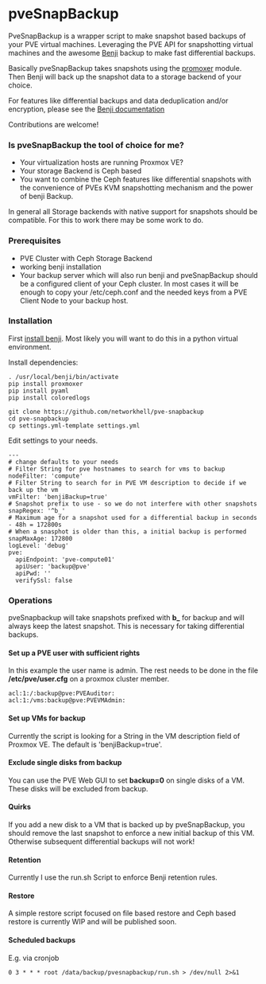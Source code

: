 # pveSnapBackup

PveSnapBackup is a wrapper script to make snapshot based backups of your PVE virtual machines. Leveraging the PVE API for snapshotting virtual machines and the awesome [Benji](https://github.com/elemental-lf/benji)
 backup to make fast differential backups.

Basically pveSnapBackup takes snapshots using the [promoxer](https://github.com/swayf/proxmoxer) module. Then Benji will back up the snapshot data to a storage backend of your choice. 

For features like differential backups and data deduplication and/or encryption, please see the [Benji documentation](https://benji-backup.me/quickstart.html)

Contributions are welcome!

### Is pveSnapBackup the tool of choice for me?

- Your virtualization hosts are running Proxmox VE? 
- Your storage Backend is Ceph based
- You want to combine the Ceph features like differential snapshots with the convenience of PVEs KVM snapshotting mechanism and the power of benji Backup. 

In general all Storage backends with native support for snapshots should be compatible. For this to work there may be some work to do. 

### Prerequisites

- PVE Cluster with Ceph Storage Backend
- working benji installation
- Your backup server which will also run benji and pveSnapBackup should be a configured client of your Ceph cluster. In most cases it will be enough to copy your /etc/ceph.conf and the needed keys from a PVE Client Node to your backup host. 

### Installation 
First [install benji](https://benji-backup.me/installation.html#common-to-all-distributions). Most likely you will want to do this in a python virtual environment. 

Install dependencies: 

```
. /usr/local/benji/bin/activate
pip install proxmoxer
pip install pyaml
pip install coloredlogs
```

```
git clone https://github.com/networkhell/pve-snapbackup
cd pve-snapbackup
cp settings.yml-template settings.yml
```
Edit settings to your needs.
```
---
# change defaults to your needs
# Filter String for pve hostnames to search for vms to backup
nodeFilter: 'compute'
# Filter String to search for in PVE VM description to decide if we back up the vm
vmFilter: 'benjiBackup=true'
# Snapshot prefix to use - so we do not interfere with other snapshots
snapRegex: '^b_'
# Maximum age for a snapshot used for a differential backup in seconds - 48h = 172800s
# When a snasphot is older than this, a initial backup is performed
snapMaxAge: 172800
logLevel: 'debug'
pve:
  apiEndpoint: 'pve-compute01'
  apiUser: 'backup@pve'
  apiPwd: ''
  verifySsl: false
```

### Operations

pveSnapbackup will take snapshots prefixed with **b_** for backup and will always keep the latest snapshot. This is necessary for taking differential backups.

#### Set up a PVE user with sufficient rights
In this example the user name is admin. The rest needs to be done in the file **/etc/pve/user.cfg** on a proxmox cluster member.

```
acl:1:/:backup@pve:PVEAuditor:
acl:1:/vms:backup@pve:PVEVMAdmin:
```

#### Set up VMs for backup
Currently the script is looking for a String in the VM description field of Proxmox VE. The default is 'benjiBackup=true'. 

#### Exclude single disks from backup
You can use the PVE Web GUI to set **backup=0** on single disks of a VM. These disks will be excluded from backup.

#### Quirks
If you add a new disk to a VM that is backed up by pveSnapBackup, you should remove the last snapshot to enforce a new initial backup of this VM. Otherwise subsequent differential backups will not work!

#### Retention 
Currently I use the run.sh Script to enforce Benji retention rules. 

#### Restore
A simple restore script focused on file based restore and Ceph based restore is currently WIP and will be published soon. 

#### Scheduled backups
E.g. via cronjob
```
0 3 * * * root /data/backup/pvesnapbackup/run.sh > /dev/null 2>&1
```
